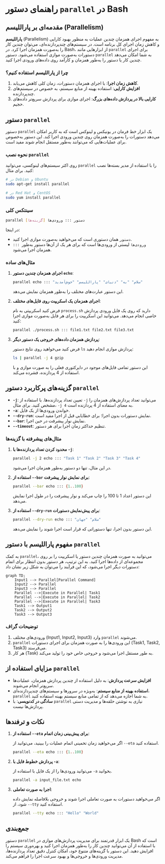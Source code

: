 # راهنمای دستور `parallel` در Bash

## مقدمه‌ای بر پاراللیسم (Parallelism)

**پاراللیسم** (Parallelism) به مفهوم اجرای همزمان چندین عملیات به منظور بهبود کارایی و کاهش زمان اجرای کل برنامه است. در سیستم‌های چندپردازنده‌ای، می‌توان چندین کار را به‌صورت همزمان اجرا کرد. در Bash، از ابزارهایی مانند `parallel` برای اجرای دستورات به‌صورت موازی استفاده می‌شود. دستور `parallel` به شما امکان می‌دهد چندین کار یا دستور را به‌طور همزمان و کارآمد روی داده‌های ورودی اجرا کنید.

### چرا از پاراللیسم استفاده کنیم؟

1. **کاهش زمان اجرا**: با اجرای همزمان دستورات، زمان کلی کاهش می‌یابد.
2. **افزایش کارایی**: استفاده بهینه از منابع سیستم، به خصوص در سیستم‌های چندپردازنده.
3. **کارایی بالا در پردازش داده‌های بزرگ**: اجرای موازی برای پردازش سریع‌تر داده‌های حجیم.

## دستور `parallel`

دستور `parallel` یک ابزار خط فرمان در یونیکس و لینوکس است که به کاربر امکان می‌دهد دستورات را به‌صورت همزمان روی چندین ورودی اجرا کند. این دستور به‌خصوص برای عملیات‌هایی که می‌توانند به‌طور مستقل انجام شوند مفید است.

### نحوه نصب `parallel`

روی اکثر سیستم‌های لینوکسی، می‌توانید `parallel` را با استفاده از مدیر بسته‌ها نصب کنید. برای مثال:

```bash
# در Debian و Ubuntu
sudo apt-get install parallel

# در Red Hat و CentOS
sudo yum install parallel
```

### سینتکس کلی

```bash
parallel [گزینه‌ها] دستور ::: ورودی‌ها
```

در اینجا:

- `دستور` همان دستوری است که می‌خواهید به‌صورت موازی اجرا کنید.
- `::: ورودی‌ها` لیستی از ورودی‌ها است که برای هر یک از آن‌ها دستور به‌طور همزمان اجرا می‌شود.

### مثال‌های ساده

1. **اجرای همزمان چندین دستور `echo`**:

   ```bash
   parallel echo ::: "سلام" "به" "دنیای" "پاراللیسم" "خوش‌آمدید"
   ```

   این دستور عبارت‌های مختلف را به‌طور همزمان نمایش می‌دهد.

2. **اجرای همزمان یک اسکریپت روی فایل‌های مختلف**:

   فرض کنید اسکریپتی به نام `process.sh` دارید که روی یک فایل ورودی پردازش خاصی انجام می‌دهد. می‌توانید این اسکریپت را برای هر فایل به‌صورت موازی اجرا کنید:

   ```bash
   parallel ./process.sh ::: file1.txt file2.txt file3.txt
   ```

3. **پردازش همزمان داده‌های خروجی یک دستور دیگر**:

   فرض کنید می‌خواهید روی نتایج دستور `ls` پردازش موازی انجام دهید:

   ```bash
   ls | parallel -j 4 gzip
   ```

   این دستور تمامی فایل‌های موجود در دایرکتوری فعلی را به صورت موازی و با استفاده از 4 پردازنده، فشرده می‌کند.

## گزینه‌های پرکاربرد دستور `parallel`

- **`-j`**: تعیین تعداد پردازنده‌ها. با استفاده از `-j` می‌توانید تعداد پردازش‌های همزمان را مشخص کنید. برای مثال، `-j 4` به معنای استفاده از 4 پردازنده است.
- **`-a`**: خواندن ورودی‌ها از یک فایل.
- **`--dry-run`**: نمایش دستورات بدون اجرا؛ برای خطایابی قبل از اجرا مفید است.
- **`--bar`**: نمایش نوار پیشرفت در حین اجرا.
- **`--timeout`**: تنظیم حداکثر زمان اجرا برای هر دستور.

### مثال‌های پیشرفته با گزینه‌ها

1. **محدود کردن تعداد پردازنده‌ها با `-j`**:

   ```bash
   parallel -j 2 echo ::: "Task 1" "Task 2" "Task 3" "Task 4"
   ```

   در این مثال، تنها دو دستور به‌طور همزمان اجرا می‌شود.

2. **استفاده از `--bar` برای نمایش نوار پیشرفت**:

   ```bash
   parallel --bar echo ::: {1..100}
   ```

   این دستور اعداد 1 تا 100 را چاپ می‌کند و نوار پیشرفت را در طول اجرا نمایش می‌دهد.

3. **استفاده از `--dry-run` برای پیش‌نمایش دستورات**:

   ```bash
   parallel --dry-run echo ::: "سلام" "جهان"
   ```

   این دستور بدون اجرا، تنها دستوراتی که قرار است اجرا شوند را نمایش می‌دهد.

## مفهوم پاراللیسم با دستور `parallel`

به کمک `parallel`، می‌توانید به صورت همزمان چندین دستور یا اسکریپت را بر روی مجموعه‌ای از داده‌ها اجرا کنید. به این ترتیب، هر دستور بدون انتظار برای اتمام دستورات دیگر اجرا می‌شود، که این فرآیند را می‌توان به شکل زیر نشان داد:

```mermaid
graph TD;
    Input1 --> Parallel[Parallel Command]
    Input2 --> Parallel
    Input3 --> Parallel
    Parallel -->|Execute in Parallel| Task1
    Parallel -->|Execute in Parallel| Task2
    Parallel -->|Execute in Parallel| Task3
    Task1 --> Output1
    Task2 --> Output2
    Task3 --> Output3
```

### توضیحات گراف

1. ورودی‌های مختلف (Input1, Input2, Input3) وارد `parallel` می‌شوند.
2. `parallel` این ورودی‌ها را به صورت همزمان برای اجرای دستورات (Task1, Task2, Task3) می‌فرستد.
3. هر کار (Task) به طور مستقل اجرا می‌شود و خروجی خاص خود را تولید می‌کند.

## مزایای استفاده از `parallel`

- **افزایش سرعت پردازش**: به دلیل استفاده از چندین پردازش همزمان، عملیات‌ها سریع‌تر انجام می‌شوند.
- **استفاده بهینه از منابع سیستم**: به‌ویژه در سرورها و سیستم‌های چندپردازنده‌ای، `parallel` به شما اجازه می‌دهد که از تمامی منابع سیستم بهینه استفاده کنید.
- **سادگی در کدنویسی**: با `parallel` نیازی به نوشتن حلقه‌ها و مدیریت دستی پردازش‌ها نیست.

## نکات و ترفندها

1. **استفاده از `--eta` برای پیش‌بینی زمان اتمام**:

   اگر می‌خواهید زمان تخمینی اتمام عملیات را ببینید، می‌توانید از `--eta` استفاده کنید.

   ```bash
   parallel --eta echo ::: {1..100}
   ```

2. **پردازش خطوط فایل با `-a`**:

   می‌توانید ورودی‌ها را از یک فایل با استفاده از `-a` بخوانید.

   ```bash
   parallel -a input_file.txt echo
   ```

3. **اجرا به صورت تعاملی**:

   اگر می‌خواهید دستورات به صورت تعاملی اجرا شوند و خروجی بلافاصله نمایش داده شود، از `--tty` استفاده کنید.

   ```bash
   parallel --tty echo ::: "Hello" "World"
   ```

## جمع‌بندی

دستور `parallel` یک ابزار قدرتمند برای مدیریت پردازش‌های موازی در Bash است که با استفاده از آن می‌توانید چندین کار را به‌طور همزمان اجرا کنید و بهره‌وری سیستم را افزایش دهید. این دستور با گزینه‌های متنوع خود، امکان کنترل دقیق تعداد پردازنده‌ها، مدیریت ورودی‌ها و خروجی‌ها و بهبود سرعت اجرا را فراهم می‌کند.
